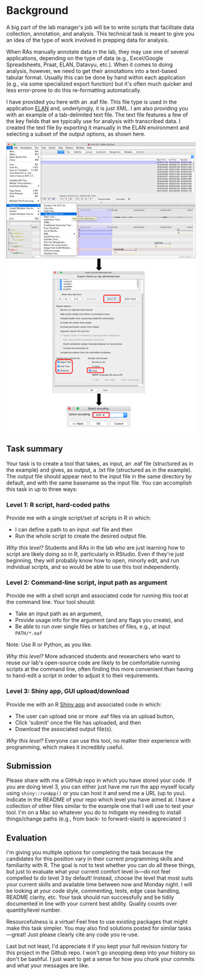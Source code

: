 # Background

A big part of the lab manager's job will be to write scripts that facilitate data collection, annotation, and analysis. This technical task is meant to give you an idea of the type of work involved in prepping data for analysis.

When RAs manually annotate data in the lab, they may use one of several applications, depending on the type of data (e.g., Excel/Google Spreadsheets, Praat, ELAN, Datavyu, etc.). When it comes to doing analysis, however, we need to get their annotations into a text-based tabular format. Usually this can be done by hand within each application (e.g., via some specialized export function) but it's often much quicker and less error-prone to do this re-formatting automatically.

I have provided you here with an .eaf file. This file type is used in the application [ELAN](https://archive.mpi.nl/tla/elan) and, underlyingly, it is just XML. I am also providing you with an example of a tab-delimited text file. The text file features a few of the key fields that we typically use for analysis with transcribed data. I created the text file by exporting it manually in the ELAN environment and selecting a subset of the output options, as shown here.

![ELAN manual export example](ELAN_manual_export_example.png)

## Task summary

Your task is to create a tool that takes, as input, an .eaf file (structured as in the example) and gives, as output, a .txt file (structured as in the example). The output file should appear next to the input file in the same directory by default, and with the same basename as the input file. You can accomplish this task in up to three ways:

### Level 1: R script, hard-coded paths

Provide me with a single script/set of scripts in R in which:

* I can define a path to an input .eaf file and then
* Run the whole script to create the desired output file.

_Why this level?_ Students and RAs in the lab who are just learning how to script are likely doing so in R, particularly in RStudio. Even if they're just beginning, they will probably know how to open, minorly edit, and run individual scripts, and so would be able to use this tool independently.

### Level 2: Command-line script, input path as argument

Provide me with a shell script and associated code for running this tool at the command line. Your tool should:

* Take an input path as an argument,
* Provide usage info for the argument (and any flags you create), and
* Be able to run over single files or batches of files, e.g., at input `PATH/*.eaf`

Note: Use R or Python, as you like.

_Why this level?_ More advanced students and researchers who want to reuse our lab's open-source code are likely to be comfortable running scripts at the command line, often finding this more convenient than having to hand-edit a script in order to adjust it to their requirements.

### Level 3: Shiny app, GUI upload/download

Provide me with an R [Shiny app](https://shiny.rstudio.com/) and associated code in which:

* The user can upload one or more .eaf files via an upload button,
* Click 'submit' once the file has uploaded, and then
* Download the associated output file(s).

_Why this level?_ Everyone can use this tool, no matter their experience with programming, which makes it incredibly useful.

## Submission

Please share with me a GitHub repo in which you have stored your code. If you are doing level 3, you can either just have me run the app myself locally using `shiny::runApp()` or you can host it and send me a URL (up to you). Indicate in the README of your repo which level you have aimed at. I have a collection of other files similar to the example one that I will use to test your tool. I'm on a Mac so whatever you do to mitigate my needing to install things/change paths (e.g., from back- to forward-slash) is appreciated :)

## Evaluation

I'm giving you multiple options for completing the task because the candidates for this position vary in their current programming skills and familiarity with R. The goal is not to test whether you can do all these things, but just to evaluate what your current comfort level is—do not feel compelled to do level 3 by default! Instead, choose the level that most suits your current skills and available time between now and Monday night. I will be looking at your code style, commenting, tests, edge case handling, README clarity, etc. Your task should run successfully and be tidily documented in line with your current best ability. Quality counts over quantity/level number.

Resourcefulness is a virtue! Feel free to use existing packages  that might make this task simpler. You may also find solutions posted for similar tasks—great! Just please clearly cite any code you re-use.

Last but not least, I'd appreciate it if you kept your full revision history for this project in the Github repo. I won't go snooping deep into your history so don't be bashful. I just want to get a sense for how you chunk your commits and what your messages are like.